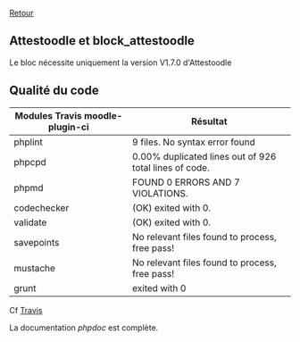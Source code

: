 [Retour](index.md)

## Attestoodle et block_attestoodle ##
Le bloc nécessite uniquement la version V1.7.0 d'Attestoodle

## Qualité du code ##

|  Modules Travis  moodle-plugin-ci | Résultat              |
|-----------------------------------|-----------------------|
| phplint                           | 9 files. No syntax error found |
| phpcpd                            | 0.00% duplicated lines out of 926 total lines of code. |
| phpmd  | FOUND 0 ERRORS AND 7 VIOLATIONS. |
| codechecker | (OK) exited with 0.  |
| validate | (OK) exited with 0.  |
| savepoints | No relevant files found to process, free pass!  |
| mustache | No relevant files found to process, free pass! |
| grunt | exited with 0 |

Cf [Travis](https://travis-ci.org/grp-attestoodle/moodle-block_attestoodle/jobs/607025052)

La documentation _phpdoc_ est complète.

